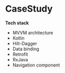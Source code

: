 # CaseStudy


**Tech stack**
* MVVM architecture
* Kotlin
* Hilt-Dagger
* Data binding
* Retrofit
* RxJava 
* Navigation component
